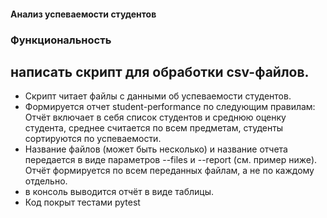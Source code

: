 #### Анализ успеваемости студентов
### Функциональность
## написать скрипт для обработки csv-файлов.
* Скрипт читает файлы с данными об успеваемости студентов.
* Формируется отчет student-performance по следующим правилам:  Отчёт включает в себя список студентов и среднюю оценку студента, среднее считается по всем предметам, студенты сортируются по успеваемости.
* Название файлов (может быть несколько) и название отчета передается в виде параметров --files и --report (см. пример ниже). Отчёт формируется по всем переданных файлам, а не по каждому отдельно.
* в консоль выводится отчёт в виде таблицы.
* Код покрыт тестами pytest



